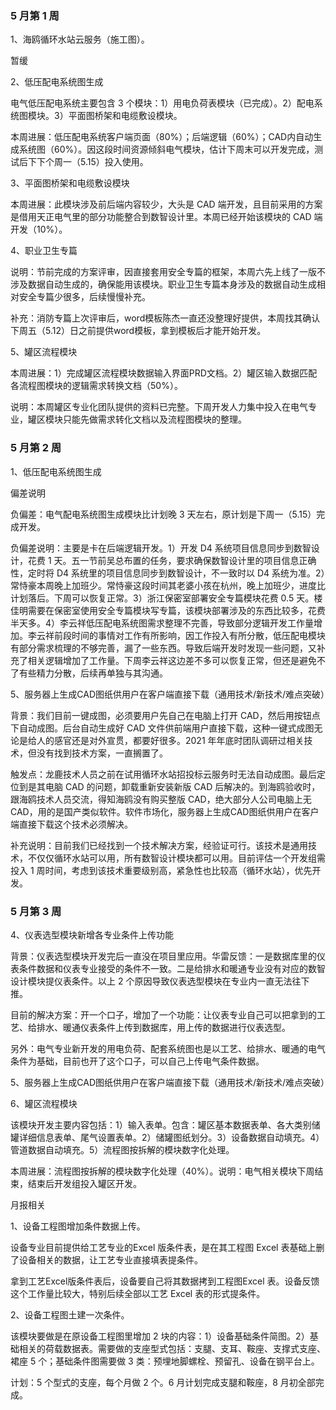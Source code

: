### 5 月第 1 周

1、海鸥循环水站云服务（施工图）。

暂缓

2、低压配电系统图生成

电气低压配电系统主要包含 3 个模块：1）用电负荷表模块（已完成）。2）配电系统图模块。3）平面图桥架和电缆敷设模块。

本周进展：低压配电系统客户端页面（80%）；后端逻辑（60%）；CAD内自动生成系统图（60%）。因这段时间资源倾斜电气模块，估计下周末可以开发完成，测试后下下个周一（5.15）投入使用。

3、平面图桥架和电缆敷设模块

本周进展：此模块涉及前后端内容较少，大头是 CAD 端开发，且目前采用的方案是借用天正电气里的部分功能整合到数智设计里。本周已经开始该模块的 CAD 端开发（10%）。

4、职业卫生专篇

说明：节前完成的方案评审，因直接套用安全专篇的框架，本周六先上线了一版不涉及数据自动生成的，确保能用该模块。职业卫生专篇本身涉及的数据自动生成相对安全专篇少很多，后续慢慢补充。

补充：消防专篇上次评审后，word模板陈杰一直还没整理好提供，本周找其确认下周五（5.12）日之前提供word模板，拿到模板后才能开始开发。

5、罐区流程模块

本周进展：1）完成罐区流程模块数据输入界面PRD文档。2）罐区输入数据匹配各流程图模块的逻辑需求转换文档（50%）。

说明：本周罐区专业化团队提供的资料已完整。下周开发人力集中投入在电气专业，罐区模块只能先做需求转化文档以及流程图模块的整理。

### 5 月第 2 周

1、低压配电系统图生成

偏差说明

负偏差：电气配电系统图生成模块比计划晚 3 天左右，原计划是下周一（5.15）完成开发。

负偏差说明：主要是卡在后端逻辑开发。1）开发 D4 系统项目信息同步到数智设计，花费 1 天。五一节前吴总布置的任务，要求确保数智设计里的项目信息正确性，定时将 D4 系统里的项目信息同步到数智设计，不一致时以 D4 系统为准。2）常恃豪本周晚上加班少。常恃豪这段时间其老婆小孩在杭州，晚上加班少，进度比计划落后。下周可以恢复正常。3）浙江保密室部署安全专篇模块花费 0.5 天。楼佳明需要在保密室使用安全专篇模块写专篇，该模块部署涉及的东西比较多，花费半天多。4）李云祥低压配电系统图需求整理不完善，导致部分逻辑开发工作量增加。李云祥前段时间的事情对工作有所影响，因工作投入有所分散，低压配电模块有部分需求梳理的不够完善，漏了一些东西。导致后端开发时发现一些问题，又补充了相关逻辑增加了工作量。下周李云祥这边差不多可以恢复正常，但还是避免不了有些精力分散，后续再单独与其沟通。

5、服务器上生成CAD图纸供用户在客户端直接下载（通用技术/新技术/难点突破）

背景：我们目前一键成图，必须要用户先自己在电脑上打开 CAD，然后用按钮点下自动成图。后台自动生成好 CAD 文件供前端用户直接下载，这种一键式成图无论是给人的感官还是对外宣贯，都要好很多。2021 年年底时团队调研过相关技术，但没有找到技术方案，一直搁置了。

触发点：龙鹿技术人员之前在试用循环水站招投标云服务时无法自动成图。最后定位到是其电脑 CAD 的问题，卸载重新安装新版 CAD 后解决的。到海鸥验收时，跟海鸥技术人员交流，得知海鸥没有购买整版 CAD，绝大部分人公司电脑上无 CAD，用的是国产类似软件。软件市场化，服务器上生成CAD图纸供用户在客户端直接下载这个技术必须解决。

补充说明：目前我们已经找到一个技术解决方案，经验证可行。该技术是通用技术，不仅仅循环水站可以用，所有数智设计模块都可以用。目前评估一个开发组需投入 1 周时间，考虑到该技术重要级别高，紧急性也比较高（循环水站），优先开发。

### 5 月第 3 周

4、仪表选型模块新增各专业条件上传功能

背景：仪表选型模块开发完后一直没在项目里应用。华雷反馈：一是数据库里的仪表条件数据和仪表专业接受的条件不一致。二是给排水和暖通专业没有对应的数智设计模块提仪表条件。以上 2 个原因导致仪表选型模块在专业内一直无法往下推。

目前的解决方案：开一个口子，增加了一个功能：让仪表专业自己可以把拿到的工艺、给排水、暖通仪表条件上传到数据库，用上传的数据进行仪表选型。

另外：电气专业新开发的用电负荷、配套系统图也是以工艺、给排水、暖通的电气条件为基础，目前也开了这个口子，可以自己上传电气条件数据。

5、服务器上生成CAD图纸供用户在客户端直接下载（通用技术/新技术/难点突破）

6、罐区流程模块

该模块开发主要内容包括：1）输入表单。包含：罐区基本数据表单、各大类别储罐详细信息表单、尾气设置表单。2）储罐图纸划分。3）设备数据自动填充。4）管道数据自动填充。5）流程图按拆解的模块数字化处理。

本周进展：流程图按拆解的模块数字化处理（40%）。说明：电气相关模块下周结束，结束后开发组投入罐区开发。

月报相关

1、设备工程图增加条件数据上传。

设备专业目前提供给工艺专业的Excel 版条件表，是在其工程图 Excel 表基础上删了设备相关的数据，让工艺专业直接填表提条件。

拿到工艺Excel版条件表后，设备要自己将其数据拷到工程图Excel 表。设备反馈这个工作量比较大，特别后续全部以工艺 Excel 表的形式提条件。

2、设备工程图土建一次条件。

该模块要做是在原设备工程图里增加 2 块的内容：1）设备基础条件简图。2）基础相关的荷载数据表。需要做的支座型式包括：支腿、支耳、鞍座、支撑式支座、裙座 5 个；基础条件图需要做 3 类：预埋地脚螺栓、预留孔、设备在钢平台上。

计划：5 个型式的支座，每个月做 2 个。6 月计划完成支腿和鞍座，8 月初全部完成。